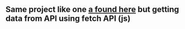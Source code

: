 ## Same project like one [a found here](https://github.com/user/repo/blob/branch/other_file.md) but getting data from API using fetch API (js)
